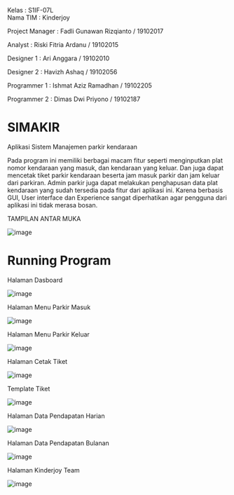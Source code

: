 Kelas : S1IF-07L  
Nama TIM : Kinderjoy

Project Manager : Fadli Gunawan Rizqianto / 19102017

Analyst : Riski Fitria Ardanu / 19102015

Designer 1 : Ari Anggara / 19102010

Designer 2 : Havizh Ashaq / 19102056

Programmer 1 : Ishmat Aziz Ramadhan / 19102205

Programmer 2 : Dimas Dwi Priyono / 19102187

# SIMAKIR
Aplikasi Sistem Manajemen parkir kendaraan

Pada program ini memiliki berbagai macam fitur seperti menginputkan plat nomor kendaraan yang masuk, dan kendaraan yang keluar. Dan juga dapat mencetak tiket parkir kendaraan beserta jam masuk parkir dan jam keluar dari parkiran. Admin parkir juga dapat melakukan penghapusan data plat kendaraan yang sudah tersedia pada fitur dari aplikasi ini. Karena berbasis GUI, User interface dan Experience sangat diperhatikan agar pengguna dari aplikasi ini tidak merasa bosan.

TAMPILAN ANTAR MUKA

![image](https://user-images.githubusercontent.com/55347282/126071375-117363e5-59a8-447c-89b9-80020a896c6f.png)

# Running Program
Halaman Dasboard

![image](https://user-images.githubusercontent.com/55347282/128618763-f215bf36-5402-4db7-868f-449b6c30dde5.png)

Halaman Menu Parkir Masuk

![image](https://user-images.githubusercontent.com/55347282/128618779-931951b6-ac36-4c87-8406-48425b6c23e4.png)

Halaman Menu Parkir Keluar

![image](https://user-images.githubusercontent.com/55347282/128618784-fef9d649-1360-4023-8551-2193f1857da2.png)

Halaman Cetak Tiket

![image](https://user-images.githubusercontent.com/55347282/128618793-3c9f00e2-aa4e-42f9-9d1d-4a5ec14d16c6.png)

Template Tiket

![image](https://user-images.githubusercontent.com/55347282/128618824-67a06044-ad0f-45c2-864a-285f20840ab9.png)

Halaman Data Pendapatan Harian

![image](https://user-images.githubusercontent.com/55347282/128618835-4aab8dbd-0af4-4436-be7a-3a952e5ab7ad.png)

Halaman Data Pendapatan Bulanan

![image](https://user-images.githubusercontent.com/55347282/128618847-60a3ea21-9e60-4ad1-b78a-8443b8f7041c.png)

Halaman Kinderjoy Team

![image](https://user-images.githubusercontent.com/55347282/128618861-4a091061-68b6-4e99-bbc9-36938507c9b4.png)
